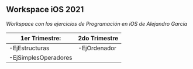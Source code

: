 ## Workspace iOS 2021

*Workspace con los ejercicios de Programación en iOS de Alejandro García*

| 1er Trimestre: | 2do Trimestre |
| -------------- | ------------- |
| -EjEstructuras | -EjOrdenador |
| -EjSimplesOperadores | |

